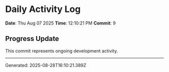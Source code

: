 # Daily Activity Log

**Date**: Thu Aug 07 2025
**Time**: 12:10:21 PM
**Commit**: 9

## Progress Update

This commit represents ongoing development activity.

---
Generated: 2025-08-28T16:10:21.389Z
